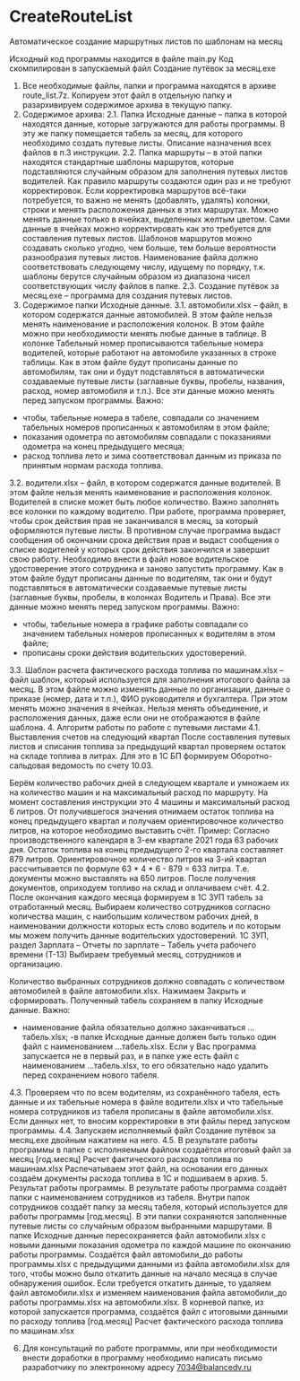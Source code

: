# CreateRouteList
Автоматическое создание маршрутных листов по шаблонам на месяц

Исходный код программы находится в файле main.py
Код скомпилирован в запускаемый файл Создание путёвок за месяц.exe
1.	Все необходимые файлы, папки и программа находятся в архиве route_list.7z. Копируем этот файл в отдельную папку и разархивируем содержимое архива в текущую папку. 
2.	Содержимое архива:
2.1.	Папка Исходные данные – папка в которой находятся данные, которые загружаются для работы программы. В эту же папку помещается табель за месяц, для которого необходимо создать путевые листы. Описание назначения всех файлов в п.3 инструкции.
2.2.	Папка маршруты – в этой папки находятся стандартные шаблоны маршрутов, которые подставляются случайным образом для заполнения путевых листов водителей. Как правило маршруты создаются один раз и не требуют корректировок. Если корректировка маршрутов всё-таки потребуется, то важно не менять (добавлять, удалять) колонки, строки и менять расположения данных в этих маршрутах. Можно менять данные только в ячейках, выделенных желтым цветом. Сами данные в ячейках можно корректировать как это требуется для составления путевых листов. Шаблонов маршрутов можно создавать сколько угодно, чем больше, тем больше вероятности разнообразия путевых листов. Наименование файла должно соответствовать следующему числу, идущему по порядку, т.к. шаблоны берутся случайным образом из диапазона чисел соответствующих числу файлов в папке.
2.3.	 Создание путёвок за месяц.exe – программа для создания путевых листов.
3.	Содержимое папки Исходные данные.
3.1.	 автомобили.xlsx – файл, в котором содержатся данные автомобилей. В этом файле нельзя менять наименование и расположения колонок. В этом файле можно при необходимости менять любые данные в таблице. В колонке Табельный номер прописываются табельные номера водителей, которые работают на автомобиле указанных в строке таблицы.
Как в этом файле будут прописаны данные по автомобилям, так они и будут подставляться в автоматически создаваемые путевые листы (заглавные буквы, пробелы, названия, расход, номер автомобиля и т.п.). Все эти данные можно менять перед запуском программы. 
Важно:
- чтобы, табельные номера в табеле, совпадали со значением табельных номеров прописанных к автомобилям в этом файле;
- показания одометра по автомобилям совпадали с показаниями одометра на конец предыдущего месяца;
- расход топлива лето и зима соответствовал данным из приказа по принятым нормам расхода топлива.
 
3.2.	 водители.xlsx – файл, в котором содержатся данные водителей. В этом файле нельзя менять наименование и расположения колонок. Водителей в списке может быть любое количество. Важно заполнять все колонки по каждому водителю. При работе, программа проверяет, чтобы срок действия прав не заканчивался в месяц, за который оформляются путевые листы. В противном случае программа выдаст сообщения об окончании срока действия прав и выдаст сообщения о списке водителей у которых срок действия закончился и завершит свою работу. Необходимо внести в файл новое водительское удостоверение этого сотрудника и заново запустить программу.
Как в этом файле будут прописаны данные по водителям, так они и будут подставляться в автоматически создаваемые путевые листы (заглавные буквы, пробелы, в колонках Водитель и Права). Все эти данные можно менять перед запуском программы.
Важно:
- чтобы, табельные номера в графике работы совпадали со значением табельных номеров прописанных к водителям в этом файле;
- прописаны сроки действия водительских удостоверений.
 
3.3.	Шаблон расчета фактического расхода топлива по машинам.xlsx – файл шаблон, который используется для заполнения итогового файла за месяц. В этом файле можно изменять данные по организации, данные о приказе (номер, дата и т.п.), ФИО руководителя и бухгалтера. При этом менять можно значения в ячейках. Нельзя менять объединение, и расположения данных, даже если они не отображаются в файле шаблона.
4.	Алгоритм работы по работе с путевыми листами
4.1.	Выставления счетов на следующий квартал
После составления путевых листов и списания топлива за предыдущий квартал проверяем остаток на складе топлива в литрах. Для это в 1С БП формируем Оборотно-сальдовая ведомость по счету 10.03.
 
Берём количество рабочих дней в следующем квартале и умножаем их на количество машин и на максимальный расход по маршруту. На момент составления инструкции это 4 машины и максимальный расход 6 литров.
От получившегося значения отнимаем остаток топлива на конец предыдущего квартал и получаем ориентировочное количество литров, на которое необходимо выставить счёт.
Пример:
Согласно производственного календаря в 3-ем квартале 2021 года 63 рабочих дня. Остаток топлива на конец предыдущего 2-го квартала составляет 879 литров.
Ориентировочное количество литров на 3-ий квартал рассчитывается по формуле 63 * 4 * 6 - 879 = 633 литра. Т.е. документы можно выставлять на 650 литров.
После получения документов, оприходуем топливо на склад и оплачиваем счёт.
4.2.	После окончания каждого месяца формируем в 1С ЗУП табель за отработанный месяц. Выбираем количество сотрудников согласно количества машин, с наибольшим количеством рабочих дней, в наименовании должности которых есть слово водитель и по которым мы можем получить данные водительских удостоверений. 1С ЗУП, раздел Зарплата – Отчеты по зарплате – Табель учета рабочего времени (Т-13)
Выбираем требуемый месяц, сотрудников и организацию.
 
Количество выбранных сотрудников должно совпадать с количеством автомобилей в файле автомобили.xlsx.
Нажимаем Закрыть и сформировать.
Полученный табель сохраняем в папку Исходные данные. Важно: 
- наименование файла обязательно должно заканчиваться …табель.xlsx;
-в папке Исходные данные должен быть только один файл с наименованием …табель.xlsx. Если у Вас программа запускается не в первый раз, и в папке уже есть файл с наименованием …табель.xlsx, то его обязательно надо удалить перед сохранением нового табеля.
 

4.3.	Проверяем что по всем водителям, из сохранённого табеля, есть данные и их табельные номера в файле водители.xlsx и что табельные номера сотрудников из табеля прописаны в файле автомобили.xlsx. Если данных нет, то вносим корректировки в эти файлы перед запуском программы.
4.4.	Запускаем исполняемый файл Создание путёвок за месяц.exe двойным нажатием на него.
4.5.	В результате работы программы в папке с исполняемым файлом создаётся итоговый файл за месяц [год.месяц] Расчет фактического расхода топлива по машинам.xlsx
Распечатываем этот файл, на основании его данных создаём документы расхода топлива в 1С и подшиваем в архив.
5.	Результат работы программы.
В результате работы программа создаёт папки с наименованием сотрудников из табеля. Внутри папок сотрудников создаёт папку за месяц табеля, который используется для работы программы [год.месяц]. В эти папки сохраняются заполненные путевые листы со случайным образом выбранными маршрутами.
В папке Исходные данные пересохраняется файл автомобили.xlsx с новыми данными показания одометра по каждой машине по окончанию работы программы.
Создаётся файл автомобили_до работы программы.xlsx с предыдущими данными из файла автомобили.xlsx для того, чтобы можно было откатить данные на начало месяца в случае обнаружения ошибок. Если требуется откатить данные, то удаляем файл автомобили.xlsx и изменяем наименования файла автомобили_до работы программы.xlsx на автомобили.xlsx.
В корневой папке, из которой запускается программа, создаётся файл с итоговыми данными по расходу топлива [год.месяц] Расчет фактического расхода топлива по машинам.xlsx

6. Для консультаций по работе программы, или при необходимости внести доработки в программу необходимо написать письмо разработчику по электронному адресу 7034@balancedv.ru
